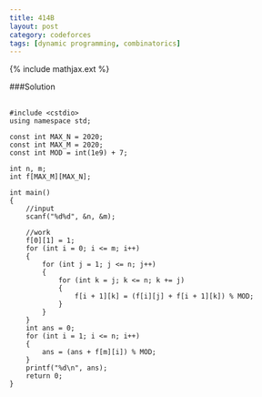 ```yaml
---
title: 414B
layout: post
category: codeforces
tags: [dynamic programming, combinatorics]
---
```


{% include mathjax.ext %}

###Solution  
<br/>

	#include <cstdio>
	using namespace std;

	const int MAX_N = 2020;
	const int MAX_M = 2020;
	const int MOD = int(1e9) + 7;

	int n, m;
	int f[MAX_M][MAX_N];

	int main()
	{
		//input
		scanf("%d%d", &n, &m);
	
		//work
		f[0][1] = 1;
		for (int i = 0; i <= m; i++)
		{
			for (int j = 1; j <= n; j++)
			{
				for (int k = j; k <= n; k += j)
				{
					f[i + 1][k] = (f[i][j] + f[i + 1][k]) % MOD;
				}
			}
		}
		int ans = 0;
		for (int i = 1; i <= n; i++)
		{
			ans = (ans + f[m][i]) % MOD;
		}
		printf("%d\n", ans);
		return 0;
	}

